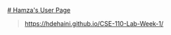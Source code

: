 [# Hamza's User Page](https://hdehaini.github.io/CSE-110-Lab-Week-1/)
> https://hdehaini.github.io/CSE-110-Lab-Week-1/
